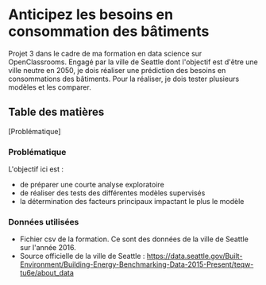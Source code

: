 # Anticipez les besoins en consommation des bâtiments
Projet 3 dans le cadre de ma formation en data science sur OpenClassrooms. Engagé par la ville de Seattle dont l'objectif est d'être une ville neutre en 2050, je dois réaliser une prédiction des besoins en consommations des bâtiments. Pour la réaliser, je dois tester plusieurs modèles et les comparer.

## Table des matières
[Problématique]


### Problématique
L'objectif ici est :
- de préparer une courte analyse exploratoire
- de réaliser des tests des différentes modèles supervisés
- la détermination des facteurs principaux impactant le plus le modèle

### Données utilisées
- Fichier csv de la formation. Ce sont des données de la ville de Seattle sur l'année 2016.
- Source officielle de la ville de Seattle : https://data.seattle.gov/Built-Environment/Building-Energy-Benchmarking-Data-2015-Present/teqw-tu6e/about_data








